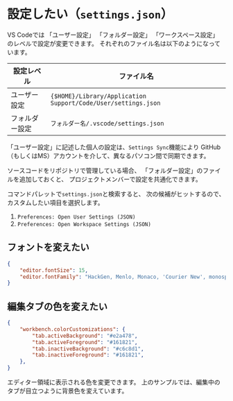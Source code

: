 # 設定したい（``settings.json``）

VS Codeでは
「ユーザー設定」
「フォルダー設定」
「ワークスペース設定」
のレベルで設定が変更できます。
それぞれのファイル名は以下のようになっています。

| 設定レベル | ファイル名 |
|---|---|
| ユーザー設定 | ``{$HOME}/Library/Application Support/Code/User/settings.json`` |
| フォルダー設定 | ``フォルダー名/.vscode/settings.json`` |

「ユーザー設定」に記述した個人の設定は、``Settings Sync``機能により
GitHub（もしくはMS）アカウントを介して、異なるパソコン間で同期できます。

ソースコードをリポジトリで管理している場合、
「フォルダー設定」のファイルを追加しておくと、
プロジェクトメンバーで設定を共通化できます。

コマンドパレットで``settings.json``と検索すると、
次の候補がヒットするので、カスタムしたい項目を選択します。

1. ``Preferences: Open User Settings (JSON)``
2. ``Preferences: Open Workspace Settings (JSON)``

## フォントを変えたい

```json
{
    "editor.fontSize": 15,
    "editor.fontFamily": "HackGen, Menlo, Monaco, 'Courier New', monospace",
}
```

## 編集タブの色を変えたい

```json
{
    "workbench.colorCustomizations": {
        "tab.activeBackground": "#e2a478",
        "tab.activeForeground": "#161821",
        "tab.inactiveBackground": "#c6c8d1",
        "tab.inactiveForeground": "#161821",
    },
}
```

エディター領域に表示される色を変更できます。
上のサンプルでは、編集中のタブが目立つように背景色を変えています。
